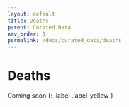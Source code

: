 ```yaml
---
layout: default
title: Deaths
parent: Curated Data
nav_order: 1
permalink: /docs/curated_data/deaths
---
```


# Deaths

Coming soon
{: .label .label-yellow }
